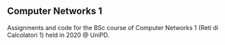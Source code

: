 ## Computer Networks 1
Assignments and code for the BSc course of Computer Networks 1 (Reti di Calcolatori 1) held in 2020 @ UniPD.
